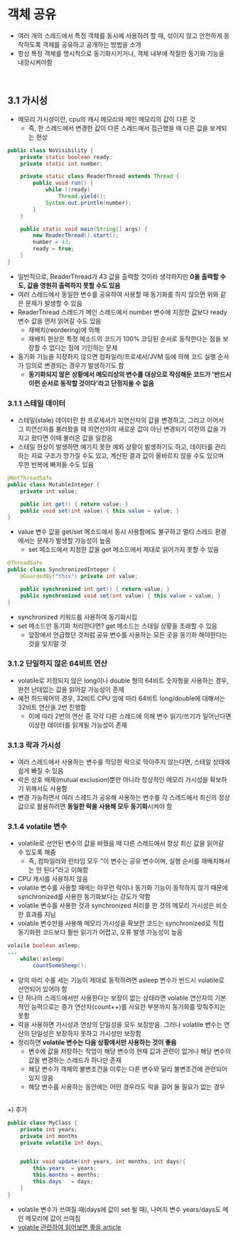# 객체 공유
- 여러 개의 스레드에서 특정 객체를 동시에 사용하려 할 때, 섞이지 않고 안전하게 동작하도록 객체를 공유하고 공개하는 방법을 소개
- 항상 특정 객체를 명시적으로 동기화시키거나, 객체 내부에 적절한 동기화 기능을 내장시켜야함

</br>

## 3.1 가시성
- 메모리 가시성이란, cpu의 캐시 메모리와 메인 메모리의 값이 다른 것
	- 즉, 한 스레드에서 변경한 값이 다른 스레드에서 접근했을 때 다른 값을 보게되는 현상
~~~java
public class NoVisibility {
    private static boolean ready;
    private static int number;

    private static class ReaderThread extends Thread {
        public void run() {
            while (!ready)
                Thread.yield();
            System.out.println(number);
        }
    }

    public static void main(String[] args) {
        new ReaderThread().start();
        number = 43;
        ready = true;
    }
}
~~~
- 일반적으로, ReaderThread가 43 값을 출력할 것이라 생각하지만 **0을 출력할 수도, 값을 영원히 출력하지 못할 수도 있음**
- 여러 스레드에서 동일한 변수를 공유하여 사용할 때 동기화를 하지 않으면 위와 같은 문제가 발생할 수 있음
- ReaderThread 스레드가 메인 스레드에서 number 변수에 지정한 값보다 ready 변수 값을 먼저 읽어갈 수도 있음
	- 재배치(reordering)에 의해
	- 재배치 현상은 특정 메소드의 코드가 100% 코딩된 순서로 동작한다는 점을 보장할 수 없다는 점에 기인하는 문제
- 동기화 기능을 지정하지 않으면 컴파일러/프로세서/JVM 등에 의해 코드 실행 순서가 임의로 변경되는 경우가 발생하기도 함
	- **동기화되지 않은 상황에서 메모리상의 변수를 대상으로 작성해둔 코드가 '반드시 이런 순서로 동작할 것이다'라고 단정지을 수 없음**

### 3.1.1 스테일 데이터
- 스테일(stale) 데이터란 한 프로세서가 피연산자의 값을 변경하고, 그리고 이어서 그 피연산자를 불러왔을 때 피연산자의 새로운 값이 아닌 변경되기 이전의 값을 가지고 왔다면 이때 불러온 값을 일컫음
- 스테일 현상이 발생하면 예기지 못한 예외 상황이 발생하기도 하고, 데이터를 관리하는 자료 구조가 망가질 수도 있고, 계산된 결과 값이 올바르지 않을 수도 있으며 무한 반복에 빠져들 수도 있음
~~~java
@NotThreadSafe
public class MutableInteger {
    private int value;

    public int get() { return value; }
    public void set(int value) { this.value = value; }
}
~~~
- value 변수 값을 get/set 메소드에서 동시 사용함에도 불구하고 멀티 스레드 환경에서는 문제가 발생할 가능성이 높음
	- set 메소드에서 지정한 값을 get 메소드에서 제대로 읽어가지 못할 수 있음
  
~~~java
@ThreadSafe
public class SynchronizedInteger {
    @GuardedBy("this") private int value;

    public synchronized int get() { return value; }
    public synchronized void set(int value) { this.value = value; }
}
~~~
- synchronized 키워드를 사용하여 동기화시킴
- set 메소드만 동기화 처리한다면? get 메소드는 스테일 상황을 초래할 수 있음
	- 앞장에서 언급했던 것처럼 공유 변수를 사용하는 모든 곳을 동기화 해야한다는 것을 잊지말 것

### 3.1.2 단일하지 않은 64비트 연산
- volatile로 지정되지 않은 long이나 double 형의 64비트 숫자형을 사용하는 경우, 완전 난데없는 값을 읽어갈 가능성이 존재
- 예전 하드웨어의 경우, 32비트 CPU 임에 따라 64비트 long/double에 대해서는 32비트 연산을 2번 진행함
	- 이에 따라 2번의 연산 중 각각 다른 스레드에 의해 변수 읽기/쓰기가 일어난다면 이상한 데이터를 읽게될 가능성이 존재

### 3.1.3 락과 가시성
- 여러 스레드에서 사용하는 변수를 적당한 락으로 막아주지 않는다면, 스테일 상태에 쉽게 빠질 수 있음
- 락은 상호 배제(mutual exclusion)뿐만 아니라 정상적인 메모리 가시성을 확보하기 위해서도 사용함
- 변경 가능하면서 여러 스레드가 공유해 사용하는 변수를 각 스레드에서 최신의 정상값으로 활용하려면 **동일한 락을 사용해 모두 동기화**시켜야 함

### 3.1.4 volatile 변수
- volatile로 선언된 변수의 값을 바꿨을 때 다른 스레드에서 항상 최신 값을 읽어갈 수 있도록 해줌
	- 즉, 컴파일러와 런타임 모두 "이 변수는 공유 변수이며, 실행 순서를 재배치해서는 안 된다"라고 이해함
- CPU 캐시를 사용하지 않음
- volatile 변수를 사용할 때에는 아무런 락이나 동기화 기능이 동작하지 않기 때문에 synchronized를 사용한 동기화보다는 강도가 약함
- volatile 변수를 사용한 것과 synchronized 처리를 한 것의 메모리 가시성은 비슷한 효과를 지님
- volatile 변수만을 사용해 메모리 가시성을 확보한 코드는 synchronized로 직접 동기화한 코드보다 훨씬 읽기가 어렵고, 오류 발생 가능성이 높음
~~~java
volaile boolean asleep;
...
    while(!asleep)
        countSomeSheep();
~~~
- 양의 마리 수를 세는 기능이 제대로 동작하려면 asleep 변수가 반드시 volatile로 선언되어 있어야 함
- 단 하나의 스레드에서만 사용한다는 보장이 없는 상태라면 volatile 연산자의 기본적인 능력으로는 증가 연산자(count++)를 사요한 부분까지 동기화를 맞춰주지는 못함
- 락을 사용하면 가시성과 연상의 단일성을 모두 보장받음. 그러나 volatile 변수는 연산의 단일성은 보장하지 못하고 가시성만 보장함
- 정리하면 **volatile 변수는 다음 상황에서만 사용하는 것이 좋음**
	- 변수에 값을 저장하는 작업이 해당 변수의 현재 값과 관련이 없거나 해당 변수의 값을 변경하는 스레드가 하나만 존재
	- 해당 변수가 객체의 불변조건을 이루는 다른 변수와 달리 불변조건에 관련되어 있지 않음
	- 해당 변수를 사용하는 동안에는 어떤 경우라도 락을 걸어 둘 필요가 없는 경우

</br>
+) 추가    

~~~java
public class MyClass {
    private int years;
    private int months
    private volatile int days;


    public void update(int years, int months, int days){
        this.years  = years;
        this.months = months;
        this.days   = days;
    }
}
~~~
- volatile 변수가 쓰여질 때(days에 값이 set 될 때), 나머지 변수 years/days도 메인 메모리에 값이 쓰여짐  
- [volatile 관련하여 읽어보면 좋을 article](http://tutorials.jenkov.com/java-concurrency/volatile.html)  
